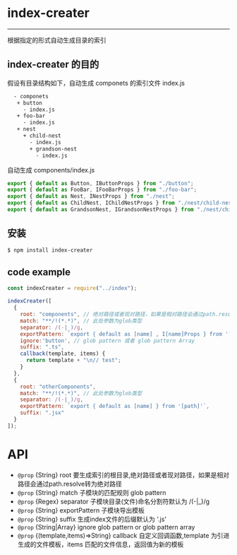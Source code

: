 # index-creater

---

根据指定的形式自动生成目录的索引

## index-creater 的目的

假设有目录结构如下，自动生成 componets 的索引文件 index.js

```bash
  - componets
   + button
     - index.js
   + foo-bar
     - index.js
   + nest
     + child-nest
       - index.js
       + grandson-nest
         - index.js
```

自动生成 components/index.js

```js
export { default as Button, IButtonProps } from "./button";
export { default as FooBar, IFooBarProps } from "./foo-bar";
export { default as Nest, INestProps } from "./nest";
export { default as ChildNest, IChildNestProps } from "./nest/child-nest";
export { default as GrandsonNest, IGrandsonNestProps } from "./nest/child-nest/grandson-nest";
```

## 安装

```bash
$ npm install index-creater
```

## code example

```js
const indexCreater = require("../index");

indexCreater([
  {
    root: "components", // 绝对路径或者现对路径，如果是相对路径会通过path.resolve转为绝对路径
    match: "**/!(*.*)", // 此处参数为glob类型
    separator: /(-|_)/g,
    exportPattern: `export { default as [name] , I[name]Props } from '[path]'`,
    ignore:'button', // glob pattern 或者 glob pattern Array
    suffix: ".ts",
    callback(template, items) {
      return template + "\n// test";
    }
  },
  {
    root: "otherComponents",
    match: "**/!(*.*)", // 此处参数为glob类型
    separator: /(-|_)/g,
    exportPattern: `export { default as [name] } from '[path]'`,
    suffix: ".jsx"
  }
]);


```
# API

 -  `@prop` {String} root 要生成索引的根目录,绝对路径或者现对路径，如果是相对路径会通过path.resolve转为绝对路径
 -  `@prop` {String} match 子模块的匹配规则 glob pattern
 -  `@prop` {Regex} separator 子模块目录(文件)命名分割符默认为 /(-|_)/g
 -  `@prop` {String} exportPattern 子模块导出模板
 -  `@prop` {String} suffix 生成index文件的后缀默认为 '.js'
 -  `@prop` {String|Array} ignore glob pattern or glob pattern array
 -  `@prop` {(template,items)=>String} callback 自定义回调函数,template 为引进生成的文件模板，items 匹配的文件信息，返回值为新的模板
 